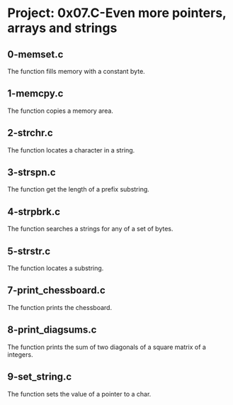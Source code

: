 # Project: 0x07.C-Even more pointers, arrays and strings

## 0-memset.c

The function fills memory with a constant byte.

## 1-memcpy.c

The function copies a memory area.

## 2-strchr.c

The function locates a character in a string.

## 3-strspn.c

The function get the length of a prefix substring.

## 4-strpbrk.c

The function searches a strings for any of a set of bytes.

## 5-strstr.c

The function locates a substring.

## 7-print_chessboard.c

The function prints the chessboard.

## 8-print_diagsums.c

The function prints the sum of two diagonals of a square matrix of a integers.

## 9-set_string.c

The function sets the value of a pointer to a char.